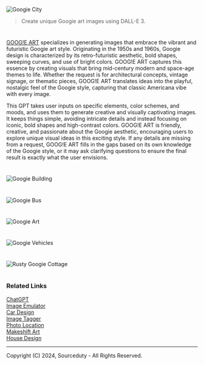 ![Googie City](https://github.com/user-attachments/assets/9f9cbbe5-5fbf-440b-9e65-e36429ef8e42)

> Create unique Googie art images using DALL-E 3.

#

[GOOG!E ART](https://chatgpt.com/g/g-go6tOJhOh-goog-e-art) specializes in generating images that embrace the vibrant and futuristic Googie art style. Originating in the 1950s and 1960s, Googie design is characterized by its retro-futuristic aesthetic, bold shapes, sweeping curves, and use of bright colors. GOOG!E ART captures this essence by creating visuals that bring mid-century modern and space-age themes to life. Whether the request is for architectural concepts, vintage signage, or thematic pieces, GOOG!E ART translates ideas into the playful, nostalgic feel of the Googie style, capturing that classic Americana vibe with every image.

This GPT takes user inputs on specific elements, color schemes, and moods, and uses them to generate creative and visually captivating images. It keeps things simple, avoiding intricate details and instead focusing on iconic, bold shapes and high-contrast colors. GOOG!E ART is friendly, creative, and passionate about the Googie aesthetic, encouraging users to explore unique visual ideas in this exciting style. If any details are missing from a request, GOOG!E ART fills in the gaps based on its own knowledge of the Googie style, or it may ask clarifying questions to ensure the final result is exactly what the user envisions.


#
![Googie Building](https://github.com/user-attachments/assets/914d0d6c-fa67-4cc0-8048-95d874d16cbc)
#
![Googie Bus](https://github.com/user-attachments/assets/17fe675f-f739-412f-a8d6-fa127f549203)
#
![Googie Art](https://github.com/user-attachments/assets/6f07c9c7-64f3-4632-acac-1e56961e5469)
#
![Googie Vehicles](https://github.com/user-attachments/assets/4e40f12a-d022-4bd3-a8c1-08497528a1ba)
#
![Rusty Googie Cottage](https://github.com/user-attachments/assets/cbbe4cea-a9c9-4b9a-bd06-75da71b3ad3f)


#
### Related Links

[ChatGPT](https://github.com/sourceduty/ChatGPT)
<br>
[Image Emulator](https://github.com/sourceduty/Image_Emulator)
<br>
[Car Design](https://github.com/sourceduty/Car_Design)
<br>
[Image Tagger](https://github.com/sourceduty/Image_Tagger)
<br>
[Photo Location](https://github.com/sourceduty/Photo_Location)
<br>
[Makeshift Art](https://github.com/sourceduty/Makeshift_DALL-E_3)
<br>
[House Design](https://github.com/sourceduty/house_design)

***
Copyright (C) 2024, Sourceduty - All Rights Reserved.
